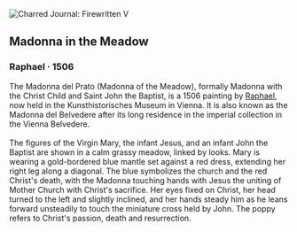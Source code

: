 <div class="artwork-of-the-day">
  <div class="container">
    <div class="img-wrapper">
      <img
        src="https://uploads5.wikiart.org/images/raphael/madonna-in-the-meadow-1506.jpg!Large.jpg"
        alt="Charred Journal: Firewritten V" />
    </div>
    <div class="artwork-detail">
      <div class="artwork-origin"> 
        <h2 class="artwork-name">Madonna in the Meadow</h2>
        <h3 class="artist">
          Raphael
                    ·  1506
        </h3>
      </div>
      <p class="description">
        <span class="artwork-description-text ng-binding" ng-bind-html="viewModel.ArtworkOfTheDay.Description | unsafe">The Madonna del Prato (Madonna of the Meadow), formally Madonna with the Christ Child and Saint John the Baptist, is a 1506 painting by <a target="_blank" href="/en/raphael">Raphael</a>, now held in the Kunsthistorisches Museum in Vienna. It is also known as the Madonna del Belvedere after its long residence in the imperial collection in the Vienna Belvedere.
<br>
<br>The figures of the Virgin Mary, the infant Jesus, and an infant John the Baptist are shown in a calm grassy meadow, linked by looks. Mary is wearing a gold-bordered blue mantle set against a red dress, extending her right leg along a diagonal. The blue symbolizes the church and the red Christ's death, with the Madonna touching hands with Jesus the uniting of Mother Church with Christ's sacrifice. Her eyes fixed on Christ, her head turned to the left and slightly inclined, and her hands steady him as he leans forward unsteadily to touch the miniature cross held by John. The poppy refers to Christ's passion, death and resurrection.</span>
                        <div class="text-shadow-container" ng-show="showShadow" style=""></div>
      </p>
    </div>
  </div>

</div>
